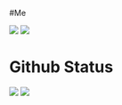 #Me 

<img src='https://img.shields.io/badge/-python-000000?logo=python&logoColor=fff'> <img src="https://img.shields.io/badge/-Aseprite-000000?logo=Aseprite&logoColor=fff"> 


# Github Status 
<img src="https://github-readme-stats.vercel.app/api?username=KSR1T&&show_icons=true&title_color=f7f8f3&icon_color=78bcc4&text_color=f7444e&bg_color=374258">
<img src="https://github-readme-stats.vercel.app/api/top-langs/?username=KSR1T&&show_icons=true&title_color=f7f8f3&icon_color=78bcc4&text_color=f7444e&bg_color=374258">
